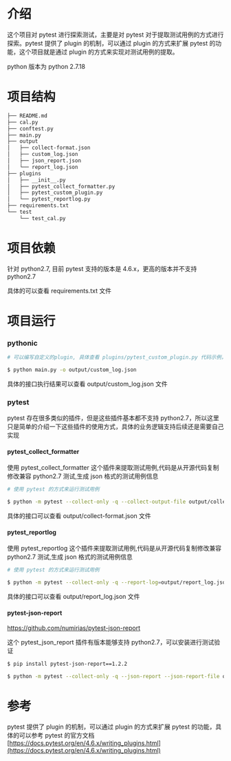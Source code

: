 # 介绍

这个项目对 pytest 进行探索测试，主要是对 pytest 对于提取测试用例的方式进行探索。pytest 提供了 plugin 的机制，可以通过
plugin 的方式来扩展 pytest 的功能，这个项目就是通过 plugin 的方式来实现对测试用例的提取。

python 版本为 python 2.7.18

# 项目结构

```bash
├── README.md
├── cal.py
├── conftest.py
├── main.py
├── output
│   ├── collect-format.json
│   ├── custom_log.json
│   ├── json_report.json
│   └── report_log.json
├── plugins
│   ├── __init__.py
│   ├── pytest_collect_formatter.py
│   ├── pytest_custom_plugin.py
│   └── pytest_reportlog.py
├── requirements.txt
└── test
    └── test_cal.py
```

# 项目依赖

针对 python2.7, 目前 pytest 支持的版本是 4.6.x，更高的版本并不支持 python2.7

具体的可以查看 requirements.txt 文件

# 项目运行

### pythonic

```bash
# 可以编写自定义的plugin, 具体查看 plugins/pytest_custom_plugin.py 代码示例，生成自定义的日志

$ python main.py -o output/custom_log.json 
```

具体的接口执行结果可以查看 output/custom_log.json 文件

### pytest

pytest 存在很多类似的插件，但是这些插件基本都不支持 python2.7，所以这里只是简单的介绍一下这些插件的使用方式，具体的业务逻辑支持后续还是需要自己实现

#### pytest_collect_formatter

使用 pytest_collect_formatter 这个插件来提取测试用例,代码是从开源代码复制修改兼容 python2.7 测试,生成 json 格式的测试用例信息

```bash
# 使用 pytest 的方式来运行测试用例

$ python -m pytest --collect-only -q --collect-output-file output/collect-format.json --collect-format json

```

具体的接口可以查看 output/collect-format.json 文件

#### pytest_reportlog

使用 pytest_reportlog 这个插件来提取测试用例,代码是从开源代码复制修改兼容 python2.7 测试,生成 json 格式的测试用例信息

```bash
# 使用 pytest 的方式来运行测试用例

$ python -m pytest --collect-only -q --report-log=output/report_log.json

```        

具体的接口可以查看 output/report_log.json 文件

#### pytest-json-report
https://github.com/numirias/pytest-json-report

这个 pytest_json_report 插件有版本能够支持 python2.7，可以安装进行测试验证

```bash
$ pip install pytest-json-report==1.2.2 

$ python -m pytest --collect-only -q --json-report --json-report-file output/json_report.json
```

# 参考

pytest 提供了 plugin 的机制，可以通过 plugin 的方式来扩展 pytest 的功能，具体的可以参考 pytest
的官方文档 [https://docs.pytest.org/en/4.6.x/writing_plugins.html](https://docs.pytest.org/en/4.6.x/writing_plugins.html)
